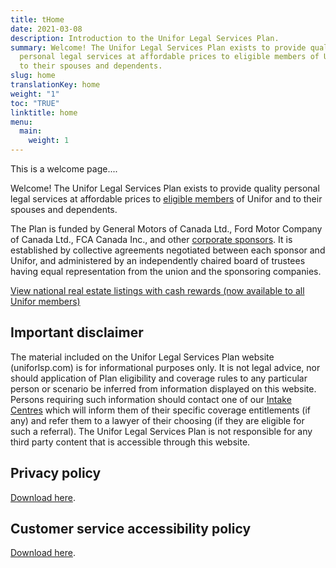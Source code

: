 ```yaml
---
title: tHome
date: 2021-03-08
description: Introduction to the Unifor Legal Services Plan.
summary: Welcome! The Unifor Legal Services Plan exists to provide quality
  personal legal services at affordable prices to eligible members of Unifor and
  to their spouses and dependents.
slug: home
translationKey: home
weight: "1"
toc: "TRUE"
linktitle: home
menu:
  main:
    weight: 1
---
```

This is a welcome page....



Welcome! The Unifor Legal Services Plan exists to provide quality personal legal services at affordable prices to [eligible members](/post/faq/#4-who-is-eligible) of Unifor and to their spouses and dependents.

The Plan is funded by General Motors of Canada Ltd., Ford Motor Company of Canada Ltd., FCA Canada Inc., and other [corporate sponsors](/post/about/#corporate-and-union-sponsors). It is established by collective agreements negotiated between each sponsor and Unifor, and administered by an independently chaired board of trustees having equal representation from the union and the sponsoring companies.

[View national real estate listings with cash rewards (now available to all Unifor members)](http://www.all-purposerealty.com/unifor/new/en.html)

## Important disclaimer

The material included on the Unifor Legal Services Plan website (uniforlsp.com) is for informational purposes only. It is not legal advice, nor should application of Plan eligibility and coverage rules to any particular person or scenario be inferred from information displayed on this website. Persons requiring such information should contact one of our [Intake Centres](/post/about/#staff-offices) which will inform them of their specific coverage entitlements (if any) and refer them to a lawyer of their choosing (if they are eligible for such a referral). The Unifor Legal Services Plan is not responsible for any third party content that is accessible through this website.

## Privacy policy

[Download here](/pdf/privacy_policy-en.pdf).

## Customer service accessibility policy

[Download here](/pdf/Customer%20Service%20Accessibility%20Policy-en.pdf).